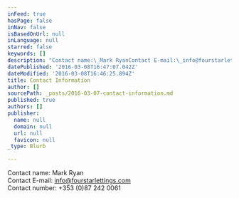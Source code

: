 ```yaml
---
inFeed: true
hasPage: false
inNav: false
isBasedOnUrl: null
inLanguage: null
starred: false
keywords: []
description: "Contact name:\_Mark RyanContact E-mail:\_info@fourstarlettings.comContact number: +353 (0)87 242 0061"
datePublished: '2016-03-08T16:47:07.042Z'
dateModified: '2016-03-08T16:46:25.894Z'
title: Contact Information
author: []
sourcePath: _posts/2016-03-07-contact-information.md
published: true
authors: []
publisher:
  name: null
  domain: null
  url: null
  favicon: null
_type: Blurb

---
```

Contact name: Mark Ryan  
Contact E-mail: info@fourstarlettings.com  
Contact number: +353 (0)87 242 0061